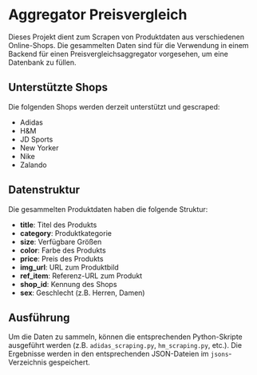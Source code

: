 # Aggregator Preisvergleich

Dieses Projekt dient zum Scrapen von Produktdaten aus verschiedenen Online-Shops. Die gesammelten Daten sind für die Verwendung in einem Backend für einen Preisvergleichsaggregator vorgesehen, um eine Datenbank zu füllen.

## Unterstützte Shops

Die folgenden Shops werden derzeit unterstützt und gescraped:

*   Adidas
*   H&M
*   JD Sports
*   New Yorker
*   Nike
*   Zalando

## Datenstruktur

Die gesammelten Produktdaten haben die folgende Struktur:

*   **title**: Titel des Produkts
*   **category**: Produktkategorie
*   **size**: Verfügbare Größen
*   **color**: Farbe des Produkts
*   **price**: Preis des Produkts
*   **img_url**: URL zum Produktbild
*   **ref_item**: Referenz-URL zum Produkt
*   **shop_id**: Kennung des Shops
*   **sex**: Geschlecht (z.B. Herren, Damen)

## Ausführung

Um die Daten zu sammeln, können die entsprechenden Python-Skripte ausgeführt werden (z.B. `adidas_scraping.py`, `hm_scraping.py`, etc.). Die Ergebnisse werden in den entsprechenden JSON-Dateien im `jsons`-Verzeichnis gespeichert.
